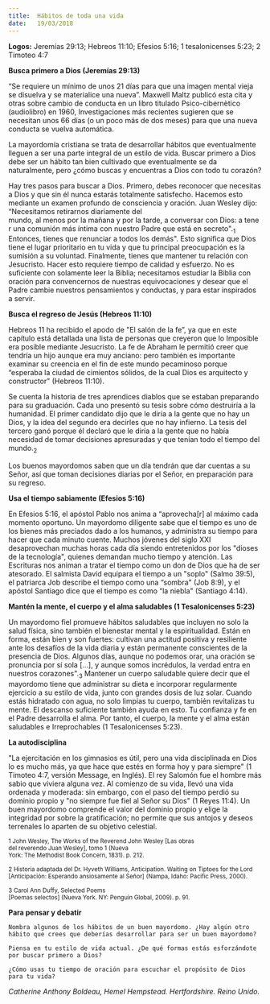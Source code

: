 ```yaml
---
title:  Hábitos de toda una vida 
date:   19/03/2018
---
```


**Logos:** Jeremías 29:13; Hebreos 11:10; Efesios 5:16; 1 tesalonicenses 5:23; 2 Timoteo 4:7 

**Busca primero a Dios (Jeremías 29:13)**

“Se requiere un mínimo de unos 21 días para que una imagen mental vieja se disuelva y se materialice una nueva”. Maxwell Maltz publicó esta cita y otras sobre cambio de conducta en un libro titulado Psico-cibernètico (audiolibro) en 1960, Investigaciones más recientes sugieren que se necesitan unos 66 días (o un poco más de dos meses) para que una nueva conducta se vuelva automática. 

La mayordomía cristiana se trata de desarrollar hábitos que eventualmente lleguen a ser una parte integral de un estilo de vida. Buscar primero a Dios debe ser un hábito tan bien cultivado que eventualmente se da naturalmente, pero ¿cómo buscas y encuentras a Dios con todo tu corazón? 

Hay tres pasos para buscar a Dios. Primero, debes reconocer que necesitas a Dios y que sin él nunca estarás totalmente satisfecho. Hacemos esto mediante un examen profundo de consciencia y oración. Juan Wesley dijo: “Necesitamos retirarnos diariamente del mundo, al menos por la mañana y por la tarde, a conversar con Dios: a tener una comunión más íntima con nuestro Padre que está en secreto".<sub>1</sub> Entonces, tienes que renunciar a todos los demás". Esto significa que Dios tiene el lugar prioritario en tu vida y que tu principal preocupación es la sumisión a su voluntad. Finalmente, tienes que mantener tu relación con Jesucristo. Hacer esto requiere tiempo de calidad y esfuerzo. No es suficiente con solamente leer la Biblia; necesitamos estudiar la Biblia con oración para convencernos de nuestras equivocaciones y desear que el Padre cambie nuestros pensamientos y conductas, y para estar inspirados a servir. 

**Busca el regreso de Jesús (Hebreos 11:10)**

Hebreos 11 ha recibido el apodo de "El salón de la fe”, ya que en este capítulo está detallada una lista de personas que creyeron que lo Imposible era posible mediante Jesucristo. La fe de Abraham le permitió creer que tendría un hijo aunque era muy anciano: pero también es importante examinar su creencia en el fin de este mundo pecaminoso porque “esperaba la ciudad de cimientos sólidos, de la cual Dios es arquitecto y constructor" (Hebreos 11:10). 

Se cuenta la historia de tres aprendices diablos que se estaban preparando para su graduación. Cada uno presentó su tesis sobre cómo destruiría a la humanidad. El primer candidato dijo que le diría a la gente que no hay un Dios, y la idea del segundo era decirles que no hay infierno. La tesis del tercero ganó porque él declaró que le diría a la gente que no había necesidad de tomar decisiones apresuradas y que tenían todo el tiempo del mundo.<sub>2</sub>

Los buenos mayordomos saben que un día tendrán que dar cuentas a su Señor, así que toman decisiones diarias por el Señor, en preparación para su regreso. 

**Usa el tiempo sabiamente (Efesios 5:16)**

En Efesios 5:16, el apóstol Pablo nos anima a “aprovecha[r] al máximo cada momento oportuno. Un mayordomo diligente sabe que el tiempo es uno de los bienes más preciados dado a los humanos, y administra su tiempo para hacer que cada minuto cuente. Muchos jóvenes del siglo XXI desaprovechan muchas horas cada día siendo entretenidos por los "dioses de la tecnología", quienes demandan mucho tiempo y atención. Las Escrituras nos animan a tratar el tiempo como un don de Dios que ha de ser atesorado. El salmista David equipara el tiempo a un "soplo" (Salmo 39:5), el patriarca Job describe el tiempo como una “sombra" (Job 8:9), y el apóstol Santiago dice que el tiempo es como “la niebla" (Santiago 4:14). 

**Mantén la mente, el cuerpo y el alma saludables (1 Tesalonicenses 5:23)**

Un mayordomo fiel promueve hábitos saludables que incluyen no solo la salud física, sino también el bienestar mental y la espiritualidad. Están en forma, están bien y son fuertes: cultivan una actitud positiva y resiliente ante los desafíos de la vida diaria y están permanente conscientes de la presencia de Dios. Algunos días, aunque no podemos orar, una oración se pronuncia por sí sola [...], y aunque somos incrédulos, la verdad entra en nuestros corazones".<sub>3</sub> Mantener un cuerpo saludable quiere decir que el mayordomo tiene que administrar su dieta e incorporar regularmente ejercicio a su estilo de vida, junto con grandes dosis de luz solar. Cuando estás hidratado con agua, no solo limpias tu cuerpo, también revitalizas tu mente. El descanso suficiente también ayuda en esto. Tu confianza y fe en el Padre desarrolla el alma. Por tanto, el cuerpo, la mente y el alma están saludables e Irreprochables (1 Tesalonicenses 5:23). 

**La autodisciplina**

"La ejercitación en los gimnasios es útil, pero una vida disciplinada en Dios lo es mucho más, ya que hace que estés en forma hoy y para siempre" (1 Timoteo 4:7, versión Message, en Inglés). El rey Salomón fue el hombre más sabio que viviera alguna vez. Al comienzo de su vida, llevó una vida ordenada y moderada: sin embargo, con el paso del tiempo perdió su dominio propio y "no siempre fue fiel al Señor su Dios" (1 Reyes 11:4). Un buen mayordomo comprende el valor del dominio propio y elige la integridad por sobre la gratificación; no permite que sus antojos y deseos terrenales lo aparten de su objetivo celestial. 

<sub>1 John Wesley, The Works of the Reverend John Wesley [Las obras del reverendo Juan Wesley], tomo 1 (Nueva York: The Methodist Book Concern, 1831). p. 212.</sub>

<sub>2 Historia adaptada del Dr. Hyveth Williams, Anticipation. Waiting on Tiptoes for the Lord [Anticipación: Esperando ansiosamente al Señor] (Nampa, Idaho: Pacific Press, 2000).</sub>

<sub>3 Carol Ann Duffy, Selected Poems [Poemas selectos] (Nueva York. NY: Penguin Global, 2009). p. 91.</sub>

**Para pensar y debatir**

`Nombra algunos de los hábitos de un buen mayordomo. ¿Hay algún otro hábito que crees que deberías desarrollar para ser un buen mayordomo?`

`Piensa en tu estilo de vida actual. ¿De qué formas estás esforzándote por buscar primero a Dios?`

`¿Cómo usas tu tiempo de oración para escuchar el propósito de Dios para tu vida?`

_Catherine Anthony Boldeau, Hemel Hempstead. Hertfordshire. Reino Unido._